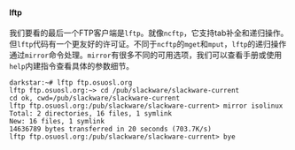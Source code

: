 #### lftp

我们要看的最后一个FTP客户端是`lftp`。就像`ncftp`，它支持tab补全和递归操作。但`lftp`代码有一个更友好的许可证。不同于`ncftp`的`mget`和`mput`，`lftp`的递归操作通过`mirror`命令处理。`mirror`有很多不同的可用选项，我们可以查看手册或使用`help`内建指令查看具体的参数细节。

```
darkstar:~# lftp ftp.osuosl.org
lftp ftp.osuosl.org:~> cd /pub/slackware/slackware-current
cd ok, cwd=/pub/slackware/slackware-current
lftp ftp.osuosl.org:/pub/slackware/slackware-current> mirror isolinux
Total: 2 directories, 16 files, 1 symlink
New: 16 files, 1 symlink
14636789 bytes transferred in 20 seconds (703.7K/s)
lftp ftp.osuosl.org:/pub/slackware/slackware-current> bye
```

